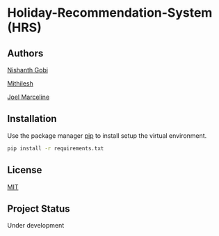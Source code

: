 # Holiday-Recommendation-System (HRS)




## Authors

[Nishanth Gobi](https://github.com/Nishanth-Gobi)

[Mithilesh](https://github.com/Mithilesh-V)

[Joel Marceline](https://github.com/Joel-Marc)


## Installation

Use the package manager [pip](https://pip.pypa.io/en/stable/) to install setup the virtual environment.

```bash
pip install -r requirements.txt
```

## License

[MIT](https://github.com/Mithilesh-V/Holiday-Recommendation-System/blob/main/LICENSE)


## Project Status 

Under development

